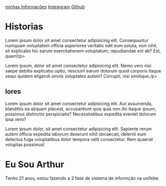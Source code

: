 <!DOCTYPE html>
<html lang="en">
<head>
    <meta charset="UTF-8">
    <meta name="viewport" content="width=device-width, initial-scale=1.0">
    <title>Document</title>
</head>
<body>
    <div>
    <a href="segunda.html">minhas Informações</a>
    <a href="https://www.instagram.com/arthur.bkohler/">Instragram</a>
    <a href="https://github.com/Arthur-kohler">Github</a>
    <h1>Historias</h1>
    <p>Lorem ipsum dolor sit amet consectetur adipisicing elit. Consequuntur numquam voluptatem officia asperiores veritatis odit eum soluta, non nihil, sit explicabo hic earum exercitationem voluptatum, repudiandae est ab? Est, quam!/p>
    <p>Lorem ipsum, dolor sit amet consectetur adipisicing elit. Nemo vero nisi saepe debitis explicabo optio, nesciunt earum dolorum quod corporis itaque sequi quidem eligendi omnis voluptates autem? Corrupti, nisi similique./p>
    <h2>lores</h2>
    <P>Lorem ipsum dolor sit amet consectetur adipisicing elit. Aut assumenda, blanditiis ea aliquam placeat, accusantium quis quia non illo itaque ipsum, possimus distinctio perspiciatis? Necessitatibus expedita eveniet dolorum ipsa vero?</P>
    <p>Lorem ipsum dolor, sit amet consectetur adipisicing elit. Sapiente rerum autem officia expedita laborum deserunt nihil obcaecati, deleniti eum delectus fuga voluptatibus dolor tempora velit consectetur. Rem quaerat voluptas possimus!</p>
</div>
</body>
</html> 





<!DOCTYPE html>
<html lang="en">
<head>
    <meta charset="UTF-8">
    <meta name="viewport" content="width=device-width, initial-scale=1.0">
    <title>Document</title>
</head>
<body>
    <h1>Eu Sou Arthur</h1>
    <p>Tenho 21 anos, estou fazendo a 2 fase de sistema de informção na unifebe <br></p>
</body>
</html>
